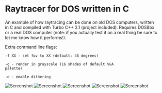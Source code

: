 Raytracer for DOS written in C
================
An example of how raytracing can be done on old DOS computers, written in C and compiled with Turbo C++ 3.1 (project included). Requires DOSBox or a real DOS computer (note: if you actually test it on a real thing be sure to let me know how it performs!).

Extra command line flags:

<code>-f XX - set fov to XX (default: 45 degrees)</code>

<code>-g - render in grayscale (16 shades of default VGA palette)</code>

<code>-d - enable dithering</code>

![Screenshot](http://kondrak.info/images/dostrace/dostrace1.png?raw=true)
![Screenshot](http://kondrak.info/images/dostrace/dostrace3.png?raw=true)
![Screenshot](http://kondrak.info/images/dostrace/dostrace4.png?raw=true)
![Screenshot](http://kondrak.info/images/dostrace/dostrace5.png?raw=true)
![Screenshot](http://kondrak.info/images/dostrace/dostrace6.png?raw=true)

